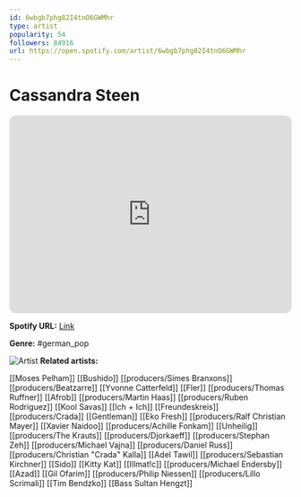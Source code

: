 ```yaml
---
id: 6wbgb7phg82I4tnO6GWMhr
type: artist
popularity: 54
followers: 84916
url: https://open.spotify.com/artist/6wbgb7phg82I4tnO6GWMhr
---
```

# Cassandra Steen

<iframe style="border-radius:12px" src="https://open.spotify.com/embed/artist/6wbgb7phg82I4tnO6GWMhr" width="100%" height="352" frameBorder="0" allowfullscreen="" allow="autoplay; clipboard-write; encrypted-media; fullscreen; picture-in-picture" loading="lazy"></iframe>

**Spotify URL:** [Link](https://open.spotify.com/artist/6wbgb7phg82I4tnO6GWMhr)

**Genre:**  #german_pop

![Artist](https://i.scdn.co/image/ab6761610000e5eba39f7aab00e505c15daa7e0b)
**Related artists:**

[[Moses Pelham]]
[[Bushido]]
[[producers/Simes Branxons]]
[[producers/Beatzarre]]
[[Yvonne Catterfeld]]
[[Fler]]
[[producers/Thomas Ruffner]]
[[Afrob]]
[[producers/Martin Haas]]
[[producers/Ruben Rodriguez]]
[[Kool Savas]]
[[Ich + Ich]]
[[Freundeskreis]]
[[producers/Crada]]
[[Gentleman]]
[[Eko Fresh]]
[[producers/Ralf Christian Mayer]]
[[Xavier Naidoo]]
[[producers/Achille Fonkam]]
[[Unheilig]]
[[producers/The Krauts]]
[[producers/Djorkaeff]]
[[producers/Stephan Zeh]]
[[producers/Michael Vajna]]
[[producers/Daniel Russ]]
[[producers/Christian "Crada" Kalla]]
[[Adel Tawil]]
[[producers/Sebastian Kirchner]]
[[Sido]]
[[Kitty Kat]]
[[Illmat!c]]
[[producers/Michael Endersby]]
[[Azad]]
[[Gil Ofarim]]
[[producers/Philip Niessen]]
[[producers/Lillo Scrimali]]
[[Tim Bendzko]]
[[Bass Sultan Hengzt]]
